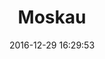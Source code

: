 ---
title:		"Moskau"
type:		"photos"
mediatype:		"upload"
location:		"Berlin, Germany"
date:		"2016-12-29 16:29:53"
album:		"experimental"
filename:		"karl-marx-allee.md"
series:		"architecture"
cl_public_id:		"experimental/karl-marx-allee"
cl_version:		1497004567
format:		"tiff"
bytes:		7022680
width:		810
height:		1440
colours:
- "#52748C"
- "#5E6D73"
- "#808A99"
- "#323939"
- "#1B1917"
- "#9FA9B8"
- "#6B819A"
- "#22333A"
- "#7FA0BA"
- "#162623"
- "#D6C4C0"
- "#35353A"
- "#A5BBCE"
- "#041D24"
- "#252017"
- "#231916"
- "#5A645E"
- "#021614"
- "#796F6A"
exposure_mode:		"Auto"
program:		"Aperture-priority AE"
aperture:		"No info"
focal_length:		"24.0 mm"
iso:		"200"
shutter_speed:		"No info"
metering:		"Multi-segment"
flash:		"Off, Did not fire"
white_balance:		"Auto"
colour_temp:		"-6.0"
has_crop:		"No"
orientation:		"Horizontal (normal)"
camera_model:		"NIKON D800"
lens_info:		"No lens info"
artist: "Matt Finucane"
x_resolution:		"300"
y_resolution:		"300"
---